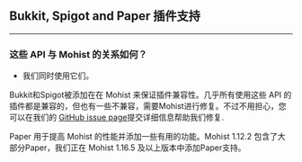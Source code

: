## Bukkit, Spigot and Paper 插件支持
---

### 这些 API 与 Mohist 的关系如何？

* 我们同时使用它们。

Bukkit和Spigot被添加在在 Mohist 来保证插件兼容性。几乎所有使用这些 API 的插件都是兼容的，但也有一些不兼容，需要Mohist进行修复。不过不用担心，您可以在我们的 [GitHub issue page](https://github.com/MohistMC/Mohist/issues)提交详细信息帮助我们修复.

Paper 用于提高 Mohist 的性能并添加一些有用的功能。Mohist 1.12.2 包含了大部分Paper，我们正在 Mohist 1.16.5 及以上版本中添加Paper支持。
